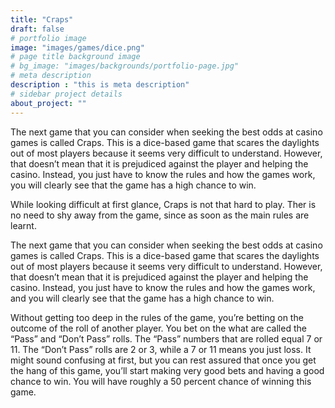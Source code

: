 ```yaml
---
title: "Craps"
draft: false
# portfolio image
image: "images/games/dice.png"
# page title background image
# bg_image: "images/backgrounds/portfolio-page.jpg"
# meta description
description : "this is meta description"
# sidebar project details
about_project: ""
---
```


The next game that you can consider when seeking the best odds at casino games is called Craps. This is a dice-based game that scares the daylights out of most players because it seems very difficult to understand. However, that doesn’t mean that it is prejudiced against the player and helping the casino. Instead, you just have to know the rules and how the games work, you will clearly see that the game has a high chance to win.

While looking difficult at first glance, Craps is not that hard to play. Ther is no need to shy away from the game, since as soon as the main rules are learnt.

The next game that you can consider when seeking the best odds at casino games is called Craps. This is a dice-based game that scares the daylights out of most players because it seems very difficult to understand. However, that doesn’t mean that it is prejudiced against the player and helping the casino. Instead, you just have to know the rules and how the games work, and you will clearly see that the game has a high chance to win.

Without getting too deep in the rules of the game, you’re betting on the outcome of the roll of another player. You bet on the what are called the “Pass” and “Don’t Pass” rolls. The “Pass” numbers that are rolled equal 7 or 11. The “Don’t Pass” rolls are 2 or 3, while a 7 or 11 means you just loss. It might sound confusing at first, but you can rest assured that once you get the hang of this game, you’ll start making very good bets and having a good chance to win. You will have roughly a 50 percent chance of winning this game.